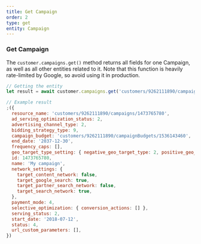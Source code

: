 ```yaml
---
title: Get Campaign
order: 2
type: get
entity: Campaign
---
```


### Get Campaign

The `customer.campaigns.get()` method returns all fields for one Campaign, as well as all other entities related to it. Note that this function is heavily rate-limited by Google, so avoid using it in production.

```javascript
// Getting the entity
let result = await customer.campaigns.get('customers/9262111890/campaigns/1473765780')
```

```javascript
// Example result
;({
  resource_name: 'customers/9262111890/campaigns/1473765780',
  ad_serving_optimization_status: 2,
  advertising_channel_type: 2,
  bidding_strategy_type: 9,
  campaign_budget: 'customers/9262111890/campaignBudgets/1536143460',
  end_date: '2037-12-30',
  frequency_caps: [],
  geo_target_type_setting: { negative_geo_target_type: 2, positive_geo_target_type: 2 },
  id: 1473765780,
  name: 'My campaign',
  network_settings: {
    target_content_network: false,
    target_google_search: true,
    target_partner_search_network: false,
    target_search_network: true,
  },
  payment_mode: 4,
  selective_optimization: { conversion_actions: [] },
  serving_status: 2,
  start_date: '2018-07-12',
  status: 4,
  url_custom_parameters: [],
})
```
